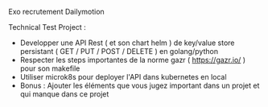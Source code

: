 Exo recrutement Dailymotion

Technical Test Project :
* Developper une API Rest ( et son chart helm ) de key/value store persistant ( GET / PUT / POST / DELETE ) en golang/python
* Respecter les steps importantes de la norme gazr ( https://gazr.io/ ) pour son makefile
* Utiliser microk8s pour deployer l'API dans kubernetes en local
* Bonus : Ajouter les éléments que vous jugez important dans un projet et qui manque dans ce projet